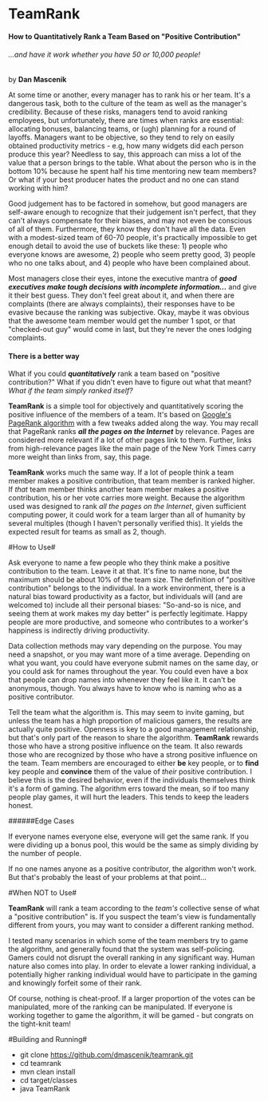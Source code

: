 TeamRank
========
#### How to Quantitatively Rank a Team Based on "Positive Contribution"
###### ...and have it work whether you have 50 or 10,000 people!

by **Dan Mascenik**

At some time or another, every manager has to rank his or her team. It's a dangerous task, both to 
the culture of the team as well as the manager's credibility. Because of these risks, managers
tend to avoid ranking employees, but unfortunately, there are times when ranks are essential:
allocating bonuses, balancing teams, or (ugh) planning for a round of layoffs. Managers want to 
be objective, so they tend to rely on easily obtained productivity metrics - e.g, how many 
widgets did each person produce this year? Needless to say, this approach can miss a lot of the 
value that a person brings to the table. What about the person who is in the bottom 10% because 
he spent half his time mentoring new team members? Or what if your best producer hates the 
product and no one can stand working with him?

Good judgement has to be factored in somehow, but good managers are self-aware enough to recognize
that their judgement isn't perfect, that they can't always compensate for their biases, and may 
not even be conscious of all of them. Furthermore, they know they don't have all the data. Even 
with a modest-sized team of 60-70 people, it's practically impossible to get enough detail to 
avoid the use of buckets like these: 1) people who everyone knows are awesome, 2) people who seem 
pretty good, 3) people who no one talks about, and 4) people who have been complained about.

Most managers close their eyes, intone the executive mantra of **_good executives make tough 
decisions with incomplete information..._** and give it their best guess. They don't feel great 
about it, and when there are complaints (there are always complaints), their responses have to 
be evasive because the ranking was subjective. Okay, maybe it was obvious that the awesome team 
member would get the number 1 spot, or that "checked-out guy" would come in last, but they're 
never the ones lodging complaints.

#### There is a better way

What if you could **_quantitatively_** rank a team based on "positive contribution?" What if you 
didn't even have to figure out what that meant? *What if the team simply ranked itself?*

**TeamRank** is a simple tool for objectively and quantitatively scoring the positive influence 
of the members of a team. It's based on [Google's PageRank algorithm](http://www.ams.org/samplings/feature-column/fcarc-pagerank)
with a few tweaks added along the way. You may recall that PageRank ranks **_all the pages on the Internet_** by
relevance. Pages are considered more relevant if a lot of other pages link to them. Further, 
links from high-relevance pages like the main page of the New York Times carry more weight than 
links from, say, this page.

**TeamRank** works much the same way. If a lot of people think a team member makes a positive
contribution, that team member is ranked higher. If *that* team member thinks another team
member makes a positive contribution, his or her vote carries more weight. Because the algorithm
used was designed to rank *all the pages on the Internet*, given sufficient computing power,
it could work for a team larger than all of humanity by several multiples (though I haven't
personally verified this). It yields the expected result for teams as small as 2, though.

#How to Use#

Ask everyone to name a few people who they think make a positive contribution to the team. 
Leave it at that. It's fine to name none, but the maximum should be about 10% of the team size. The definition 
of "positive contribution" belongs to the individual. In a work environment, there is a natural 
bias toward productivity as a factor, but individuals will (and are welcomed to) include all 
their personal biases: "So-and-so is nice, and seeing them at work makes my day better" is 
perfectly legitimate. Happy people are more productive, and someone who contributes to a 
worker's happiness is indirectly driving productivity.

Data collection methods may vary depending on the purpose. You may need a snapshot, or you 
may want more of a time average. Depending on what you want, you could have everyone submit
names on the same day, or you could ask for names throughout the year. You could even have a
box that people can drop names into whenever they feel like it. It can't be anonymous,
though. You always have to know who is naming who as a positive contributor.

Tell the team what the algorithm is. This may seem to invite gaming, but unless the team has
a high proportion of malicious gamers, the results are actually quite positive. Openness is 
key to a good management relationship, but that's only part of the reason to share the algorithm.
**TeamRank** rewards those who have a strong positive influence on the team. It also rewards 
those who are recognized by those who have a strong positive influence on the team. Team 
members are encouraged to either **__be__** key people, or to **__find__** key people and 
**__convince__** them of the value of *their* positive contribution. I believe this is the 
desired behavior, even if the individuals themselves think it's a form of gaming. The algorithm
errs toward the mean, so if too many people play games, it will hurt the leaders. This tends
to keep the leaders honest.

######Edge Cases

If everyone names everyone else, everyone will get the same rank. If you were dividing up a
bonus pool, this would be the same as simply dividing by the number of people.

If no one names anyone as a positive contributor, the algorithm won't work. But that's 
probably the least of your problems at that point...

#When NOT to Use#

**TeamRank** will rank a team according to the *team's* collective sense of what a "positive
contribution" is. If you suspect the team's view is fundamentally different from yours, you
may want to consider a different ranking method.

I tested many scenarios in which some of the team members try to game the algorithm, and 
generally found that the system was self-policing. Gamers could not disrupt the overall 
ranking in any significant way. Human nature also comes into play. In order to elevate a
lower ranking individual, a potentially higher ranking individual would have to participate
in the gaming and knowingly forfeit some of their rank.

Of course, nothing is cheat-proof. If a larger proportion of the votes can be manipulated,
more of the ranking can be manipulated. If everyone is working together to game the algorithm,
it will be gamed - but congrats on the tight-knit team!


#Building and Running#
- git clone https://github.com/dmascenik/teamrank.git
- cd teamrank
- mvn clean install
- cd target/classes
- java TeamRank
